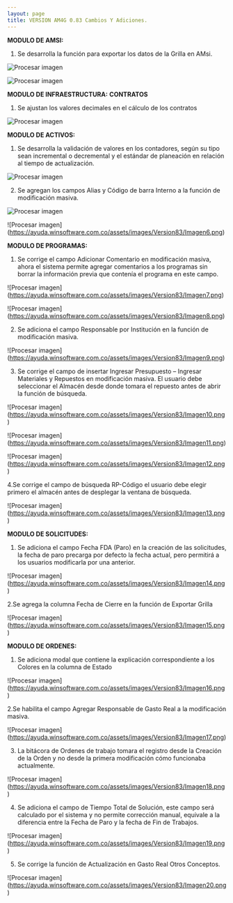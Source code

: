```yaml
---
layout: page
title: VERSION AM4G 0.83 Cambios Y Adiciones.
---
```

**MODULO DE AMSI:**

1. Se desarrolla la función para exportar los datos de la Grilla en AMsi.



![Procesar imagen](https://ayuda.winsoftware.com.co/assets/images/Version83/Imagen1.png)

![Procesar imagen](https://ayuda.winsoftware.com.co/assets/images/Version83/Imagen2.png)

**MODULO DE INFRAESTRUCTURA:**
**CONTRATOS**

1. Se ajustan los valores decimales en el cálculo de los contratos


![Procesar imagen](https://ayuda.winsoftware.com.co/assets/images/Version83/Imagen3.png)




**MODULO DE ACTIVOS:**

1. Se desarrolla la validación de valores en los contadores, según su tipo sean incremental o decremental y el estándar de planeación en relación al tiempo de actualización.



![Procesar imagen](https://ayuda.winsoftware.com.co/assets/images/Version83/Imagen4.png)

2. Se agregan los campos Alias y Código de barra Interno a la función de modificación masiva.

![Procesar imagen](https://ayuda.winsoftware.com.co/assets/images/Version83/Imagen5.png)

![Procesar imagen]
(https://ayuda.winsoftware.com.co/assets/images/Version83/Imagen6.png)


**MODULO DE PROGRAMAS:**

1. Se corrige el campo Adicionar Comentario en modificación masiva, ahora el sistema permite agregar comentarios a los programas sin borrar la información previa que contenía el programa en este campo.

![Procesar imagen]
(https://ayuda.winsoftware.com.co/assets/images/Version83/Imagen7.png)

![Procesar imagen]
(https://ayuda.winsoftware.com.co/assets/images/Version83/Imagen8.png)

2.	Se adiciona el campo Responsable por Institución en la función de modificación masiva.

![Procesar imagen]
(https://ayuda.winsoftware.com.co/assets/images/Version83/Imagen9.png)

3. Se corrige el campo de insertar Ingresar Presupuesto – Ingresar Materiales y Repuestos en modificación masiva. El usuario debe seleccionar el Almacén desde donde tomara el repuesto antes de abrir la función de búsqueda.

![Procesar imagen]
(https://ayuda.winsoftware.com.co/assets/images/Version83/Imagen10.png)

![Procesar imagen]
(https://ayuda.winsoftware.com.co/assets/images/Version83/Imagen11.png)

![Procesar imagen]
(https://ayuda.winsoftware.com.co/assets/images/Version83/Imagen12.png)

4.Se corrige el campo de búsqueda RP-Código el usuario debe elegir primero el almacén antes de desplegar la ventana de búsqueda.

![Procesar imagen]
(https://ayuda.winsoftware.com.co/assets/images/Version83/Imagen13.png)

**MODULO DE SOLICITUDES:**

1. Se adiciona el campo Fecha FDA (Paro) en la creación de las solicitudes, la fecha de paro precarga por defecto la fecha actual, pero permitirá a los usuarios modificarla por una anterior.

![Procesar imagen]
(https://ayuda.winsoftware.com.co/assets/images/Version83/Imagen14.png)

2.Se agrega la columna Fecha de Cierre en la función de Exportar Grilla

![Procesar imagen]
(https://ayuda.winsoftware.com.co/assets/images/Version83/Imagen15.png)


**MODULO DE ORDENES:**

1. Se adiciona modal que contiene la explicación correspondiente a los Colores en la columna de Estado

![Procesar imagen]
(https://ayuda.winsoftware.com.co/assets/images/Version83/Imagen16.png)

2.Se habilita el campo Agregar Responsable de Gasto Real a la modificación masiva.

![Procesar imagen]
(https://ayuda.winsoftware.com.co/assets/images/Version83/Imagen17.png)

3. La bitácora de Ordenes de trabajo tomara el registro desde la Creación de la Orden y no desde la primera modificación cómo funcionaba actualmente.

![Procesar imagen]
(https://ayuda.winsoftware.com.co/assets/images/Version83/Imagen18.png)

4. Se adiciona el campo de Tiempo Total de Solución, este campo será calculado por el sistema y no permite corrección manual, equivale a la diferencia entre la Fecha de Paro y la fecha de Fin de Trabajos.

![Procesar imagen]
(https://ayuda.winsoftware.com.co/assets/images/Version83/Imagen19.png)

5. Se corrige la función de Actualización en Gasto Real Otros Conceptos.

![Procesar imagen]
(https://ayuda.winsoftware.com.co/assets/images/Version83/Imagen20.png)


